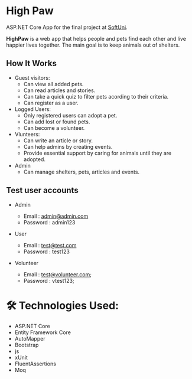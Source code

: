 # High Paw
ASP.NET Core App for the final project at [SoftUni](https://softuni.bg/).

**HighPaw** is a web app that helps people and pets find each other and live happier lives together. The main goal is to keep animals out of shelters. 

## How It Works
- Guest visitors:
  - Can view all added pets.
  - Can read articles and stories.
  - Can take a quick quiz to filter pets acording to their criteria.
  - Can register as a user.
- Logged Users:
  - Only registered users can adopt a pet.
  - Can add lost or found pets.
  - Can become a volunteer.
- Vlunteers:
  - Can write an article or story.
  - Can help admins by creating events.
  - Provide essential support by caring for animals until they are adopted.
- Admin
  - Can manage shelters, pets, articles and events.
  
## Test user accounts
- Admin
  - Email : admin@admin.com
  - Password : admin123

- User
  - Email : test@test.com
  - Password : test123
  
- Volunteer
  - Email : test@volunteer.com;
  - Password : vtest123;
  
# 🛠 Technologies Used:

- ASP.NET Core
- Entity Framework Core
- AutoMapper
- Bootstrap
- js
- xUnit
- FluentAssertions
- Moq
